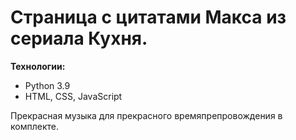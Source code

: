 # Страница с цитатами Макса из сериала Кухня.

**Технологии:**
* Python 3.9
* HTML, CSS, JavaScript

Прекрасная музыка для прекрасного времяпрепровождения в комплекте.
